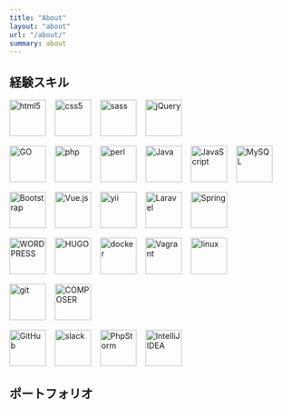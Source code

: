 ```yaml
---
title: "About"
layout: "about"
url: "/about/"
summary: about
---
```


<style>
    .utterances {  
        display: none;
    }

</style>  

[comment]: <> (https://devicon.dev/)

## 経験スキル

<ul style="margin-bottom: 0; padding-inline-start: 0; list-style-type: none; display: flex;">
    <li style="margin-top: 0 !important; margin-right: 1rem;"><img src="https://cdn.jsdelivr.net/gh/devicons/devicon/icons/html5/html5-plain-wordmark.svg" title="html5" style="width: 4rem; height: 4rem;"></li>
    <li style="margin-top: 0 !important; margin-right: 1rem;"><img src="https://cdn.jsdelivr.net/gh/devicons/devicon/icons/css3/css3-plain-wordmark.svg" title="css5" style="width: 4rem; height: 4rem;"></li>
    <li style="margin-top: 0 !important; margin-right: 1rem;"><img src="https://cdn.jsdelivr.net/gh/devicons/devicon/icons/sass/sass-original.svg" title="sass" style="width: 4rem; height: 4rem;"></li>
    <li style="margin-top: 0 !important; margin-right: 1rem;"><img src="https://cdn.jsdelivr.net/gh/devicons/devicon/icons/jquery/jquery-plain-wordmark.svg" title="jQuery" style="width: 4rem; height: 4rem;"></li>
</ul>

<ul style="margin-bottom: 0; padding-inline-start: 0; list-style-type: none; display: flex;">
    <li style="margin-top: 0 !important; margin-right: 1rem;"><img src="https://cdn.jsdelivr.net/gh/devicons/devicon/icons/go/go-original.svg" title="GO" style="width: 4rem; height: 4rem;"></li>
    <li style="margin-top: 0 !important; margin-right: 1rem;"><img src="https://cdn.jsdelivr.net/gh/devicons/devicon/icons/php/php-plain.svg" title="php" style="width: 4rem; height: 4rem;"></li>
    <li style="margin-top: 0 !important; margin-right: 1rem;"><img src="https://cdn.jsdelivr.net/gh/devicons/devicon/icons/perl/perl-original.svg" title="perl" style="width: 4rem; height: 4rem;"></li>
    <li style="margin-top: 0 !important; margin-right: 1rem;"><img src="https://cdn.jsdelivr.net/gh/devicons/devicon/icons/java/java-original-wordmark.svg" title="Java" style="width: 4rem; height: 4rem;"></li>
    <li style="margin-top: 0 !important; margin-right: 1rem;"><img src="https://cdn.jsdelivr.net/gh/devicons/devicon/icons/javascript/javascript-plain.svg" title="JavaScript" style="width: 4rem; height: 4rem;"></li>
<li style="margin-right: 1rem;"><img src="https://cdn.jsdelivr.net/gh/devicons/devicon/icons/mysql/mysql-original-wordmark.svg" title="MySQL" style="width: 4rem; height: 4rem;"></li>
</ul>

<ul style="margin-bottom: 0; padding-inline-start: 0; list-style-type: none; display: flex;">
    <li style="margin-top: 0 !important; margin-right: 1rem;"><img src="https://cdn.jsdelivr.net/gh/devicons/devicon/icons/bootstrap/bootstrap-original-wordmark.svg" title="Bootstrap" style="width: 4rem; height: 4rem;"></li>
    <li style="margin-right: 1rem;"><img src="https://cdn.jsdelivr.net/gh/devicons/devicon/icons/vuejs/vuejs-original.svg" title="Vue.js" style="width: 4rem; height: 4rem;"></li>
    <li style="margin-right: 1rem;"><img src="https://cdn.jsdelivr.net/gh/devicons/devicon/icons/yii/yii-original.svg" title="yii" style="width: 4rem; height: 4rem;"></li>
    <li style="margin-right: 1rem;"><img src="https://cdn.jsdelivr.net/gh/devicons/devicon/icons/laravel/laravel-plain-wordmark.svg" title="Laravel" style="width: 4rem; height: 4rem;"></li>
    <li style="margin-right: 1rem;"><img src="https://cdn.jsdelivr.net/gh/devicons/devicon/icons/spring/spring-original-wordmark.svg" title="Spring" style="width: 4rem; height: 4rem;"></li>
</ul>

<ul style="margin-bottom: 0; padding-inline-start: 0; list-style-type: none; display: flex;">
    <li style="margin-right: 1rem;"><img src="https://cdn.jsdelivr.net/gh/devicons/devicon/icons/wordpress/wordpress-original.svg" title="WORDPRESS" style="width: 4rem; height: 4rem;"></li>
    <li style="margin-right: 1rem;"><img src="https://cdn.jsdelivr.net/gh/devicons/devicon/icons/hugo/hugo-original-wordmark.svg" title="HUGO" style="width: 4rem; height: 4rem;"></li>
    <li style="margin-right: 1rem;"><img src="https://cdn.jsdelivr.net/gh/devicons/devicon/icons/docker/docker-original-wordmark.svg" title="docker" style="width: 4rem; height: 4rem;"></li>
    <li style="margin-right: 1rem;"><img src="https://cdn.jsdelivr.net/gh/devicons/devicon/icons/vagrant/vagrant-original-wordmark.svg" title="Vagrant" style="width: 4rem; height: 4rem;"></li>
    <li style="margin-right: 1rem;"><img src="https://cdn.jsdelivr.net/gh/devicons/devicon/icons/linux/linux-original.svg" title="linux" style="width: 4rem; height: 4rem;"></li>
</ul>

<ul style="margin-bottom: 0; padding-inline-start: 0; list-style-type: none; display: flex;">
    <li style="margin-right: 1rem;"><img src="https://cdn.jsdelivr.net/gh/devicons/devicon/icons/git/git-plain-wordmark.svg" title="git" style="width: 4rem; height: 4rem;"></li>
    <li style="margin-right: 1rem;"><img src="https://cdn.jsdelivr.net/gh/devicons/devicon/icons/composer/composer-original.svg" title="COMPOSER" style="width: 4rem; height: 4rem;"></li>
</ul>

<ul style="margin-bottom: 0; padding-inline-start: 0; list-style-type: none; display: flex;">
    <li style="margin-right: 1rem;"><img src="https://cdn.jsdelivr.net/gh/devicons/devicon/icons/github/github-original-wordmark.svg" title="GitHub" style="width: 4rem; height: 4rem;"></li>
    <li style="margin-right: 1rem;"><img src="https://cdn.jsdelivr.net/gh/devicons/devicon/icons/slack/slack-original-wordmark.svg" title="slack" style="width: 4rem; height: 4rem;"></li>
    <li style="margin-right: 1rem;"><img src="https://cdn.jsdelivr.net/gh/devicons/devicon/icons/phpstorm/phpstorm-original-wordmark.svg" title="PhpStorm" style="width: 4rem; height: 4rem;"></li>
    <li style="margin-right: 1rem;"><img src="https://cdn.jsdelivr.net/gh/devicons/devicon/icons/intellij/intellij-original-wordmark.svg" title="IntelliJ IDEA" style="width: 4rem; height: 4rem;"></li>
</ul>

## ポートフォリオ
